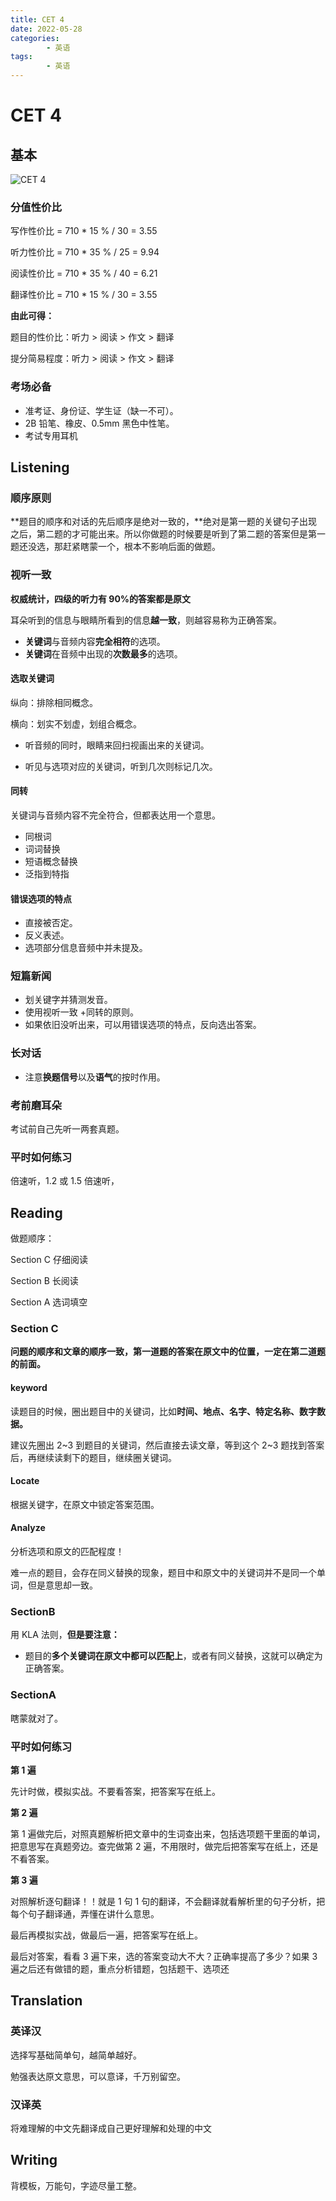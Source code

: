 ```yaml
---
title: CET 4
date: 2022-05-28
categories:
        - 英语
tags:
        - 英语
---
```


# CET 4

## 基本

![CET 4](https://gallery.yxzi.xyz/galleries/2022/11/23/CET%204.png)

### 分值性价比

写作性价比 = 710 \* 15 % / 30 = 3.55

听力性价比 = 710 \* 35 % / 25 = 9.94

阅读性价比 = 710 \* 35 % / 40 = 6.21

翻译性价比 = 710 \* 15 % / 30 = 3.55

**由此可得：**

题目的性价比：听力 > 阅读 > 作文 > 翻译

提分简易程度：听力 > 阅读 > 作文 > 翻译

### 考场必备

- 准考证、身份证、学生证（缺一不可）。
- 2B 铅笔、橡皮、0.5mm 黑色中性笔。
- 考试专用耳机

## Listening

### 顺序原则

**题目的顺序和对话的先后顺序是绝对一致的，**绝对是第一题的关键句子出现之后，第二题的才可能出来。所以你做题的时候要是听到了第二题的答案但是第一题还没选，那赶紧瞎蒙一个，根本不影响后面的做题。

### 视听一致

**权威统计，四级的听力有 90%的答案都是原文**

耳朵听到的信息与眼睛所看到的信息**越一致**，则越容易称为正确答案。

- **关键词**与音频内容**完全相符**的选项。
- **关键词**在音频中出现的**次数最多**的选项。

#### 选取关键词

纵向：排除相同概念。

横向：划实不划虚，划组合概念。

- 听音频的同时，眼睛来回扫视画出来的关键词。

- 听见与选项对应的关键词，听到几次则标记几次。

#### 同转

关键词与音频内容不完全符合，但都表达用一个意思。

- 同根词
- 词词替换
- 短语概念替换
- 泛指到特指

#### 错误选项的特点

- 直接被否定。
- 反义表述。
- 选项部分信息音频中并未提及。

### 短篇新闻

- 划关键字并猜测发音。
- 使用视听一致 +同转的原则。
- 如果依旧没听出来，可以用错误选项的特点，反向选出答案。

### 长对话

- 注意**换题信号**以及**语气**的按时作用。

### 考前磨耳朵

考试前自己先听一两套真题。

### 平时如何练习

倍速听，1.2 或 1.5 倍速听，

## Reading

做题顺序：

Section C 仔细阅读

Section B 长阅读

Section A 选词填空

### Section C

**问题的顺序和文章的顺序一致，第一道题的答案在原文中的位置，一定在第二道题的前面。**

#### keyword

读题目的时候，圈出题目中的关键词，比如**时间、地点、名字、特定名称、数字数据。**

建议先圈出 2~3 到题目的关键词，然后直接去读文章，等到这个 2~3 题找到答案后，再继续读剩下的题目，继续圈关键词。

#### Locate

根据关键字，在原文中锁定答案范围。

#### Analyze

分析选项和原文的匹配程度！

难一点的题目，会存在同义替换的现象，题目中和原文中的关键词并不是同一个单词，但是意思却一致。

### SectionB

用 KLA 法则，**但是要注意：**

- 题目的**多个关键词在原文中都可以匹配上**，或者有同义替换，这就可以确定为正确答案。

### SectionA

瞎蒙就对了。

### 平时如何练习

**第 1 遍**

先计时做，模拟实战。不要看答案，把答案写在纸上。

**第 2 遍**

第 1 遍做完后，对照真题解析把文章中的生词查出来，包括选项题干里面的单词，把意思写在真题旁边。查完做第 2 遍，不用限时，做完后把答案写在纸上，还是不看答案。

**第 3 遍**

对照解析逐句翻译！！就是 1 句 1 句的翻译，不会翻译就看解析里的句子分析，把每个句子翻译通，弄懂在讲什么意思。

最后再模拟实战，做最后一遍，把答案写在纸上。

最后对答案，看看 3 遍下来，选的答案变动大不大？正确率提高了多少？如果 3 遍之后还有做错的题，重点分析错题，包括题干、选项还

## Translation

### 英译汉

选择写基础简单句，越简单越好。

勉强表达原文意思，可以意译，千万别留空。

### 汉译英

将难理解的中文先翻译成自己更好理解和处理的中文

## Writing

背模板，万能句，字迹尽量工整。
